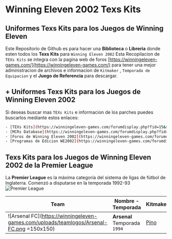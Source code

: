 # Winning Eleven 2002 Texs Kits
## Uniformes Texs Kits para los Juegos de Winning Eleven
Este Repositorio de Github es para hacer una **Biblioteca** o **Libreria** donde esten todos los **Texs Kits** para `Winning Eleven 2002`
Esta Recopilacion de `TEXs Kits` se integra con la pagina web de foros [https://winningeleven-games.com/](https://winningeleven-games.com/) para tener una mejor administracion de archivos e informacion de `Kitmaker` , `Temporada de Equipacion` y el **Juego de Referencia** para descargar.

## + Uniformes Texs Kits para los Juegos de Winning Eleven 2002
Si deseas buscar mas `TEXs Kits` e informacion de los parches puedes buscarlos mediante estos enlaces:

```sh
- [TEXs Kits](https://winningeleven-games.com/forumdisplay.php?fid=15&sortby=lastpost&order=desc&datecut=9999&prefix=1)
- [MCRs Database](https://winningeleven-games.com/forumdisplay.php?fid=15&sortby=lastpost&order=desc&datecut=9999&prefix=2)
- [Foros de Winning Eleven 2002](https://winningeleven-games.com/forumdisplay.php?fid=15)
- [Programas de Edicion WE2002](https://winningeleven-games.com/forumdisplay.php?fid=17)
```

## Texs Kits para los Juegos de Winning Eleven 2002 de la Premier League
La **Premier League** es la máxima categoría del sistema de ligas de fútbol de Inglaterra. Comenzó a disputarse en la temporada 1992-93
![Premier League](https://winningeleven-games.com/uploads/teamlogos/premierleague-logo.png)


| Team     | Nombre - Temporada | Kitmaker  | Download  | Previe & GameInfo  |
| ---------| ------------------ | --------- | --------  | -----------------  |
| ![Arsenal FC](https://winningeleven-games.com/uploads/teamlogos/Arsenal-FC.png =150x150)| **Arsenal** Temporada `1994` | [Pino](https://winningeleven-games.com/member.php?action=profile&uid=4) | [TEXs Kits](https://github.com/Diego-Pino/Winning-Eleven-2002-Texs-Kits/tree/master/PremierLeague) | -----------------  |
